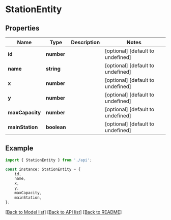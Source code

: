 # StationEntity


## Properties

Name | Type | Description | Notes
------------ | ------------- | ------------- | -------------
**id** | **number** |  | [optional] [default to undefined]
**name** | **string** |  | [optional] [default to undefined]
**x** | **number** |  | [optional] [default to undefined]
**y** | **number** |  | [optional] [default to undefined]
**maxCapacity** | **number** |  | [optional] [default to undefined]
**mainStation** | **boolean** |  | [optional] [default to undefined]

## Example

```typescript
import { StationEntity } from './api';

const instance: StationEntity = {
    id,
    name,
    x,
    y,
    maxCapacity,
    mainStation,
};
```

[[Back to Model list]](../README.md#documentation-for-models) [[Back to API list]](../README.md#documentation-for-api-endpoints) [[Back to README]](../README.md)
